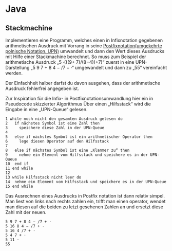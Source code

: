 # Java 

## Stackmachine

Implementieren eine Programm, welches einen in Infixnotation gegebenen arithmetischen Ausdruck mit
Vorrang in seine [Postfixnotation(umgekehrte polnische Notation, UPN)](https://de.wikipedia.org/wiki/Umgekehrte_polnische_Notation) umwandelt und dann den Wert dieses
Ausdrucks mit Hilfe einer Stackmachine berechnet. So muss zum Beispiel der arithmetische Ausdruck „5 ·(((9+
7)/(8−4))+7)“ zuerst in eine UPN-Darstellung „5 9 7 + 8 4 − /7 + ·“ umgewandelt und dann zu „55“ vereinfacht
werden. 

Der Einfachheit halber darfst du davon ausgehen, dass der arithmetische Ausdruck fehlerfrei angegeben ist. 

Zur Inspiration für die Infix- in Postfixnotationsumwandlung hier ein in Pseudocode skizzierter Algorithmus
Über einen „Hilfsstack“ wird die Eingabe in eine „UPN-Queue“ gelesen. 

```
1 while noch nicht den gesamten Ausdruck gelesen do
2   if nächstes Symbol ist eine Zahl then
3     speichere diese Zahl in der UPN-Queue
4
5   else if nächstes Symbol ist ein arithmetischer Operator then
6     lege diesen Operator auf den Hilfsstack
7
8   else if nächstes Symbol ist eine „Klammer zu“ then
9     nehme ein Element vom Hilfsstack und speichere es in der UPN-Queue
10  end if
11 end while
12
13 while Hilfsstack nicht leer do
14  nehme ein Element vom Hilfsstack und speichere es in der UPN-Queue
15 end while
```

Das Ausrechnen eines Ausdrucks in Postfix notation ist dann relativ simpel. Man liest von links nach rechts zahlen ein, trifft man einen operator, wendet man diesen auf die beiden zu letzt gesehenen Zahlen an und ersetzt diese Zahl mit der neuen. 

```
5 9 7 + 8 4 − /7 + ·
5 16 8 4 − /7 + ·
5 16 4 /7 + ·
5 4 7 + ·
5 11 ·
55
```
